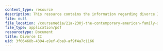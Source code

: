 ```yaml
---
content_type: resource
description: This resource contains the information regarding divorce II.
file: null
file_location: /coursemedia/21a-230j-the-contemporary-american-family-spring-2004/3f06468b4394e9ef8ba9af9f4a7c1166_MIT21A_230JS04_18arndel.pdf
file_type: application/pdf
resourcetype: Document
title: Divorce II
uid: 3f06468b-4394-e9ef-8ba9-af9f4a7c1166
---
```

